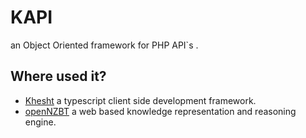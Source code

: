 KAPI
====

an Object Oriented framework for PHP API`s .

Where used it? 
----
* [Khesht](https://github.com/sajjad-shirazy/khest) a typescript client side development framework.
* [openNZBT](https://github.com/sajjad-shirazy/openNZBT) a web based knowledge representation and reasoning engine.

